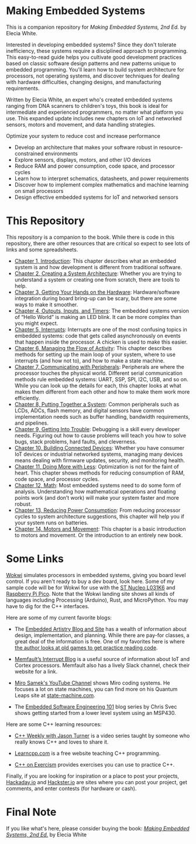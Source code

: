 # Making Embedded Systems

This is a companion repository for _Making Embedded Systems, 2nd Ed._ by Elecia White.

Interested in developing embedded systems? Since they don't tolerate inefficiency, these systems require a disciplined approach to programming. This easy-to-read guide helps you cultivate good development practices based on classic software design patterns and new patterns unique to embedded programming. You'll learn how to build system architecture for processors, not operating systems, and discover techniques for dealing with hardware difficulties, changing designs, and manufacturing requirements.

Written by Elecia White, an expert who's created embedded systems ranging from DNA scanners to children's toys, this book is ideal for intermediate and experienced programmers, no matter what platform you use. This expanded update includes new chapters on IoT and networked sensors, motors and movement, and data handling strategies.

Optimize your system to reduce cost and increase performance

* Develop an architecture that makes your software robust in resource-constrained environments
* Explore sensors, displays, motors, and other I/O devices
* Reduce RAM and power consumption, code space, and processor cycles
* Learn how to interpret schematics, datasheets, and power requirements
* Discover how to implement complex mathematics and machine learning on small processors
* Design effective embedded systems for IoT and networked sensors

# This Repository

This repository is a companion to the book. While there is code in this repository, there are other resources that are critical so expect to see lots of links and some spreadsheets.

* [Chapter 1, Introduction](Ch01_Intro/README.md): This chapter describes what an embedded system is and how development is different from traditional software.
* [Chapter 2, Creating a System Architecture](Ch02_Architecture/README.md): Whether you are trying to understand a system or creating one from scratch, there are tools to help.
* [Chapter 3, Getting Your Hands on the Hardware](Ch03_Hardware/README.md): Hardware/software integration during board bring-up can be scary, but there are some ways to make it smoother.
* [Chapter 4, Outputs, Inputs, and Timers](Ch04_IOTimers/README.md): The embedded systems version of “Hello World” is making an LED blink. It can be more complex than you might expect.
* [Chapter 5, Interrupts](Ch05_Interrupts/README.md): Interrupts are one of the most confusing topics in embedded systems: code that gets called asynchronously on events that happen inside the processor. A chicken is used to make this easier.
* [Chapter 6, Managing the Flow of Activity](Ch06_Flow/README.md): This chapter describes methods for setting up the main loop of your system, where to use interrupts (and how not to), and how to make a state machine.
* [Chapter 7, Communicating with Peripherals](Ch07_Communication/README.md): Peripherals are where the processor touches the physical world. Different serial communication methods rule embedded systems: UART, SSP, SPI, I2C, USB, and so on. While you can look up the details for each, this chapter looks at what makes them different from each other and how to make them work more efficiently.
* [Chapter 8, Putting Together a System](Ch08_Externals/README.md): Common peripherals such as LCDs, ADCs, flash memory, and digital sensors have common implementation needs such as buffer handling, bandwidth requirements, and pipelines.
* [Chapter 9, Getting Into Trouble](Ch09_Debugging/README.md): Debugging is a skill every developer needs. Figuring out how to cause problems will teach you how to solve bugs, stack problems, hard faults, and cleverness.
* [Chapter 10,  Building Connected Devices](Ch10_Connected/README.md): Whether you have consumer IoT devices or industrial networked systems, managing many devices means dealing with firmware updates, security, and monitoring health.
* [Chapter 11, Doing More with Less](Ch11_Resources/README.md): Optimization is not for the faint of heart. This chapter shows methods for reducing consumption of RAM, code space, and processor cycles. 
* [Chapter 12, Math](Ch12_Math/README.md): Most embedded systems need to do some form of analysis. Understanding how mathematical operations and floating points work (and don’t work) will make your system faster and more robust.
* [Chapter 13, Reducing Power Consumption](Ch13_Power/README.md): From reducing processor cycles to system architecture suggestions, this chapter will help you if your system runs on batteries.
* [Chapter 14, Motors and Movement](Ch14_Movement/README.md): This chapter is a basic introduction to motors and movement. Or the introduction to an entirely new book.

# Some Links

[Wokwi](https://wokwi.com/) simulates processors in embedded systems, giving you board level control. If you aren't ready to buy a dev board, look here. Some of my sample code will be for Wokwi for use with the [ST Nucleo L031K6](https://wokwi.com/projects/new/st-nucleo-l031k6) and [Raspberry Pi Pico](https://wokwi.com/projects/new/pi-pico-w-sdk). Note that the Wokwi landing site shows all kinds of languages including Processing (Arduino), Rust, and MicroPython. You may have to dig for the C++ interfaces.

Here are some of my current favorite blogs:  

* The [Embedded Artistry Blog and Site](https://embeddedartistry.com/first-time-here/) has a wealth of information about design, implementation, and planning. While there are pay-for classes, a great deal of the information is free. One of my favorites here is where [the author looks at old games to get practice reading code](https://embeddedartistry.com/blog/2019/05/06/programmers-lets-study-source-code-classics/).
  
* [Memfault’s Interrupt Blog](https://interrupt.memfault.com/blog/) is a useful source of information about IoT and Cortex processors. Memfault also has a lively Slack channel, check their website for a link.
  
* [Miro Samek's YouTube Channel](https://www.youtube.com/c/StateMachineCOM) shows Miro coding systems. He focuses a lot on state machines, you can find more on his Quantum Leaps site at [state-machine.com](https://www.state-machine.com/).
  
* The [Embedded Software Engineering 101](https://embedded.fm/blog/ese101) blog series by Chris Svec shows getting started from a lower level system using an MSP430.

Here are some C++ learning resources:

* [C++ Weekly with Jason Turner](https://www.youtube.com/channel/UCxHAlbZQNFU2LgEtiqd2Maw) is a video series taught by someone who really knows C++ and loves to share it.
  
* [Learncpp.com](http://Learncpp.com) is a free website teaching C++ programming.

* [C++ on Exercism](https://exercism.org/tracks/cpp/exercises) provides exercises you can use to practice C++.

Finally, if you are looking for inspiration or a place to post your projects, [Hackaday.io](https://hackaday.io/) and [Hackster.io](https://www.hackster.io/) are sites where you can post your project, get comments, and enter contests (for hardware or cash).

# Final Note

If you like what's here, please consider buying the book: [_Making Embedded Systems, 2nd Ed._](https://learning.oreilly.com/library/view/making-embedded-systems/9781098151539/) by Elecia White
